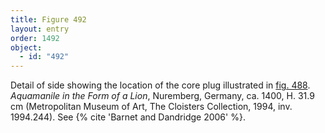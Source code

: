```yaml
---
title: Figure 492
layout: entry
order: 1492
object:
  - id: "492"
---
```


Detail of side showing the location of the core plug illustrated in [fig. 488](/visual-atlas/488/). *Aquamanile in the Form of a Lion*, Nuremberg, Germany, ca. 1400, H. 31.9 cm (Metropolitan Museum of Art, The Cloisters Collection, 1994, inv. 1994.244). See {% cite 'Barnet and Dandridge 2006' %}.
